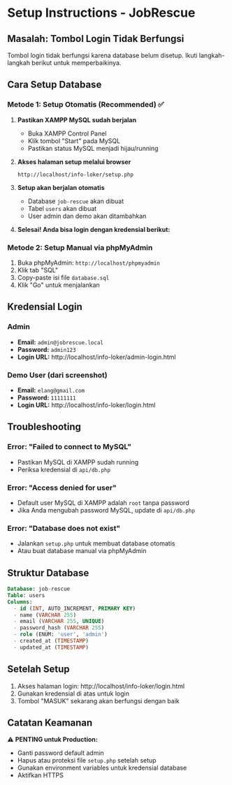 # Setup Instructions - JobRescue

## Masalah: Tombol Login Tidak Berfungsi

Tombol login tidak berfungsi karena database belum disetup. Ikuti langkah-langkah berikut untuk memperbaikinya.

## Cara Setup Database

### Metode 1: Setup Otomatis (Recommended) ✅

1. **Pastikan XAMPP MySQL sudah berjalan**
   - Buka XAMPP Control Panel
   - Klik tombol "Start" pada MySQL
   - Pastikan status MySQL menjadi hijau/running

2. **Akses halaman setup melalui browser**
   ```
   http://localhost/info-loker/setup.php
   ```

3. **Setup akan berjalan otomatis**
   - Database `job-rescue` akan dibuat
   - Tabel `users` akan dibuat
   - User admin dan demo akan ditambahkan

4. **Selesai! Anda bisa login dengan kredensial berikut:**

### Metode 2: Setup Manual via phpMyAdmin

1. Buka phpMyAdmin: `http://localhost/phpmyadmin`
2. Klik tab "SQL"
3. Copy-paste isi file `database.sql`
4. Klik "Go" untuk menjalankan

## Kredensial Login

### Admin
- **Email:** `admin@jobrescue.local`
- **Password:** `admin123`
- **Login URL:** http://localhost/info-loker/admin-login.html

### Demo User (dari screenshot)
- **Email:** `elang@gmail.com`
- **Password:** `11111111`
- **Login URL:** http://localhost/info-loker/login.html

## Troubleshooting

### Error: "Failed to connect to MySQL"
- Pastikan MySQL di XAMPP sudah running
- Periksa kredensial di `api/db.php`

### Error: "Access denied for user"
- Default user MySQL di XAMPP adalah `root` tanpa password
- Jika Anda mengubah password MySQL, update di `api/db.php`

### Error: "Database does not exist"
- Jalankan `setup.php` untuk membuat database otomatis
- Atau buat database manual via phpMyAdmin

## Struktur Database

```sql
Database: job-rescue
Table: users
Columns:
  - id (INT, AUTO_INCREMENT, PRIMARY KEY)
  - name (VARCHAR 255)
  - email (VARCHAR 255, UNIQUE)
  - password_hash (VARCHAR 255)
  - role (ENUM: 'user', 'admin')
  - created_at (TIMESTAMP)
  - updated_at (TIMESTAMP)
```

## Setelah Setup

1. Akses halaman login: http://localhost/info-loker/login.html
2. Gunakan kredensial di atas untuk login
3. Tombol "MASUK" sekarang akan berfungsi dengan baik

## Catatan Keamanan

⚠️ **PENTING untuk Production:**
- Ganti password default admin
- Hapus atau proteksi file `setup.php` setelah setup
- Gunakan environment variables untuk kredensial database
- Aktifkan HTTPS
